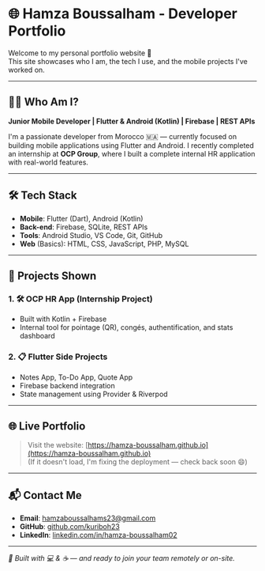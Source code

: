 # 🌐 Hamza Boussalham - Developer Portfolio

Welcome to my personal portfolio website 👋  
This site showcases who I am, the tech I use, and the mobile projects I've worked on.

---

## 👨‍💻 Who Am I?

**Junior Mobile Developer | Flutter & Android (Kotlin) | Firebase | REST APIs**

I'm a passionate developer from Morocco 🇲🇦 — currently focused on building mobile applications using Flutter and Android. I recently completed an internship at **OCP Group**, where I built a complete internal HR application with real-world features.

---

## 🛠 Tech Stack

- **Mobile**: Flutter (Dart), Android (Kotlin)
- **Back-end**: Firebase, SQLite, REST APIs
- **Tools**: Android Studio, VS Code, Git, GitHub
- **Web** (Basics): HTML, CSS, JavaScript, PHP, MySQL

---

## 📱 Projects Shown

### 1. 🛠️ OCP HR App (Internship Project)
- Built with Kotlin + Firebase
- Internal tool for pointage (QR), congés, authentification, and stats dashboard

### 2. 📋 Flutter Side Projects
- Notes App, To-Do App, Quote App  
- Firebase backend integration  
- State management using Provider & Riverpod

---

## 🌐 Live Portfolio

> Visit the website: [https://hamza-boussalham.github.io](https://hamza-boussalham.github.io)  
(If it doesn't load, I'm fixing the deployment — check back soon 😄)

---

## 📬 Contact Me

- **Email**: hamzaboussalhams23@gmail.com  
- **GitHub**: [github.com/kuriboh23](https://github.com/kuriboh23)  
- **LinkedIn**: [linkedin.com/in/hamza-boussalham02](https://linkedin.com/in/hamza-boussalham02)

---

_📌 Built with 💻 & ☕ — and ready to join your team remotely or on-site._
